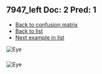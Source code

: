 ## 7947_left Doc: 2 Pred: 1
- [Back to confusion matrix](https://github.com/juliandewit/kaggle_retinopathy/blob/master/matrix.md)
- [Back to list](https://github.com/juliandewit/kaggle_retinopathy/blob/master/lists/21/list.md)
- [Next example in list](https://github.com/juliandewit/kaggle_retinopathy/blob/master/lists/21/79/7993_right.md)

![Eye](https://retinopaty.blob.core.windows.net/size1024/7947_left_2.jpeg)

### 

![Eye]()
